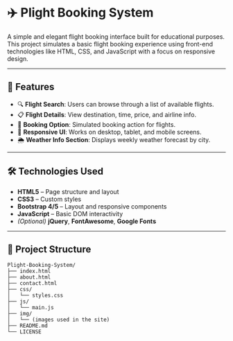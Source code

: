 # ✈️ Plight Booking System

A simple and elegant flight booking interface built for educational purposes. This project simulates a basic flight booking experience using front-end technologies like HTML, CSS, and JavaScript with a focus on responsive design.

---

## 📌 Features

- 🔍 **Flight Search**: Users can browse through a list of available flights.
- 📋 **Flight Details**: View destination, time, price, and airline info.
- 🧾 **Booking Option**: Simulated booking action for flights.
- 🎨 **Responsive UI**: Works on desktop, tablet, and mobile screens.
- 🌦️ **Weather Info Section**: Displays weekly weather forecast by city.

---

## 🛠️ Technologies Used

- **HTML5** – Page structure and layout  
- **CSS3** – Custom styles  
- **Bootstrap 4/5** – Layout and responsive components  
- **JavaScript** – Basic DOM interactivity  
- *(Optional)* **jQuery**, **FontAwesome**, **Google Fonts**

---

## 📁 Project Structure

```plaintext
Plight-Booking-System/
├── index.html
├── about.html
├── contact.html
├── css/
│   └── styles.css
├── js/
│   └── main.js
├── img/
│   └── (images used in the site)
├── README.md
└── LICENSE
